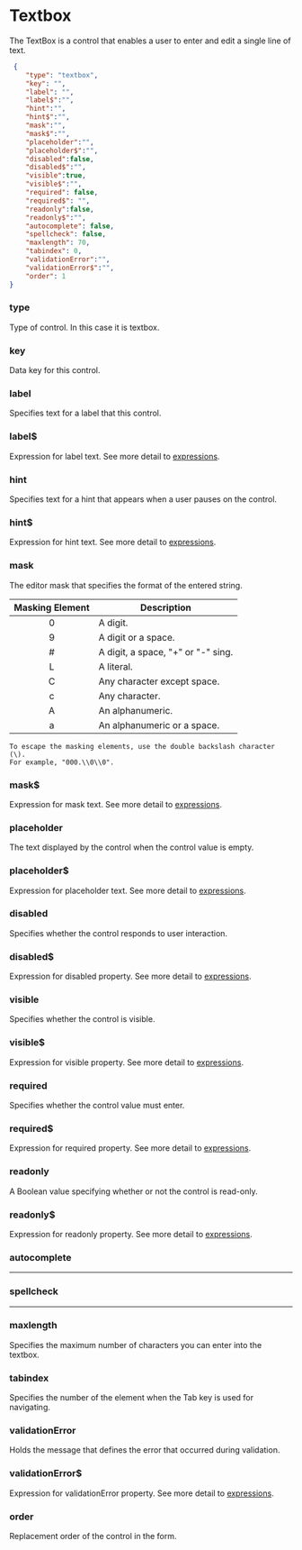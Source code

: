 # Textbox
The TextBox is a control that enables a user to enter and edit a single line of text.

```json
 {
    "type": "textbox",
    "key": "",
    "label": "",
    "label$":"",
    "hint":"",
    "hint$":"",
    "mask":"",
    "mask$":"",
    "placeholder":"",
    "placeholder$":"",
    "disabled":false,
    "disabled$":"",
    "visible":true,
    "visible$":"",
    "required": false,
    "required$": "",
    "readonly":false,
    "readonly$":"",
    "autocomplete": false,
    "spellcheck": false,    
    "maxlength": 70,
    "tabindex": 0,
    "validationError":"",
    "validationError$":"",
    "order": 1
}
```

### type
Type of control. In this case it is textbox.

### key
Data key for this control.

### label
Specifies text for a label that this control.

### label$
Expression for label text. See more detail to [expressions](https://github.com/selimtan/gianaForms/tree/master/expressions.md).   

### hint
Specifies text for a hint that appears when a user pauses on the control.

### hint$
Expression for hint text. See more detail to [expressions](https://github.com/selimtan/gianaForms/tree/master/expressions.md).

### mask
The editor mask that specifies the format of the entered string.

Masking Element  | Description
:---:       | ---
0| A digit.
9| A digit or a space.
#| A digit, a space, "+" or "-" sing.
L| A literal.
C| Any character except space.
c| Any character.
A| An alphanumeric.
a| An alphanumeric or a space.

```
To escape the masking elements, use the double backslash character (\). 
For example, "000.\\0\\0".
```

### mask$
Expression for mask text. See more detail to [expressions](https://github.com/selimtan/gianaForms/tree/master/expressions.md).

### placeholder
The text displayed by the control when the control value is empty.

### placeholder$
Expression for placeholder text. See more detail to [expressions](https://github.com/selimtan/gianaForms/tree/master/expressions.md).

### disabled
Specifies whether the control responds to user interaction.

### disabled$
Expression for disabled property. See more detail to [expressions](https://github.com/selimtan/gianaForms/tree/master/expressions.md).

### visible
Specifies whether the control is visible.

### visible$
Expression for visible property. See more detail to [expressions](https://github.com/selimtan/gianaForms/tree/master/expressions.md).

### required
Specifies whether the control value must enter.

### required$
Expression for required property. See more detail to [expressions](https://github.com/selimtan/gianaForms/tree/master/expressions.md).

### readonly
A Boolean value specifying whether or not the control is read-only.

### readonly$
Expression for readonly property. See more detail to [expressions](https://github.com/selimtan/gianaForms/tree/master/expressions.md).

### autocomplete
---

### spellcheck
---

### maxlength
Specifies the maximum number of characters you can enter into the textbox.

### tabindex
Specifies the number of the element when the Tab key is used for navigating.

### validationError
Holds the message that defines the error that occurred during validation.

### validationError$
Expression for validationError property. See more detail to [expressions](https://github.com/selimtan/gianaForms/tree/master/expressions.md).

### order
Replacement order of the control in the form.